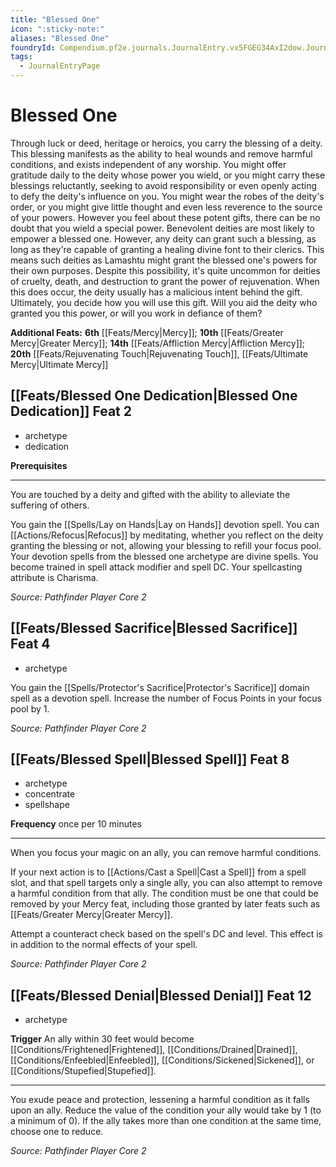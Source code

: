 ```yaml
---
title: "Blessed One"
icon: ":sticky-note:"
aliases: "Blessed One"
foundryId: Compendium.pf2e.journals.JournalEntry.vx5FGEG34AxI2dow.JournalEntryPage.SUDV5hFZ9WocxWqv
tags:
  - JournalEntryPage
---
```


# Blessed One
Through luck or deed, heritage or heroics, you carry the blessing of a deity. This blessing manifests as the ability to heal wounds and remove harmful conditions, and exists independent of any worship. You might offer gratitude daily to the deity whose power you wield, or you might carry these blessings reluctantly, seeking to avoid responsibility or even openly acting to defy the deity's influence on you. You might wear the robes of the deity's order, or you might give little thought and even less reverence to the source of your powers. However you feel about these potent gifts, there can be no doubt that you wield a special power. Benevolent deities are most likely to empower a blessed one. However, any deity can grant such a blessing, as long as they're capable of granting a healing divine font to their clerics. This means such deities as Lamashtu might grant the blessed one's powers for their own purposes. Despite this possibility, it's quite uncommon for deities of cruelty, death, and destruction to grant the power of rejuvenation. When this does occur, the deity usually has a malicious intent behind the gift. Ultimately, you decide how you will use this gift. Will you aid the deity who granted you this power, or will you work in defiance of them?

**Additional Feats:** **6th** [[Feats/Mercy|Mercy]]; **10th** [[Feats/Greater Mercy|Greater Mercy]]; **14th** [[Feats/Affliction Mercy|Affliction Mercy]]; **20th** [[Feats/Rejuvenating Touch|Rejuvenating Touch]], [[Feats/Ultimate Mercy|Ultimate Mercy]]

## [[Feats/Blessed One Dedication|Blessed One Dedication]] Feat 2

*   archetype
*   dedication

**Prerequisites**

* * *

You are touched by a deity and gifted with the ability to alleviate the suffering of others.

You gain the [[Spells/Lay on Hands|Lay on Hands]] devotion spell. You can [[Actions/Refocus|Refocus]] by meditating, whether you reflect on the deity granting the blessing or not, allowing your blessing to refill your focus pool. Your devotion spells from the blessed one archetype are divine spells. You become trained in spell attack modifier and spell DC. Your spellcasting attribute is Charisma.

_Source: Pathfinder Player Core 2_

## [[Feats/Blessed Sacrifice|Blessed Sacrifice]] Feat 4

*   archetype

You gain the [[Spells/Protector's Sacrifice|Protector's Sacrifice]] domain spell as a devotion spell. Increase the number of Focus Points in your focus pool by 1.

_Source: Pathfinder Player Core 2_

## [[Feats/Blessed Spell|Blessed Spell]] Feat 8

*   archetype
*   concentrate
*   spellshape

**Frequency** once per 10 minutes

* * *

When you focus your magic on an ally, you can remove harmful conditions.

If your next action is to [[Actions/Cast a Spell|Cast a Spell]] from a spell slot, and that spell targets only a single ally, you can also attempt to remove a harmful condition from that ally. The condition must be one that could be removed by your Mercy feat, including those granted by later feats such as [[Feats/Greater Mercy|Greater Mercy]].

Attempt a counteract check based on the spell's DC and level. This effect is in addition to the normal effects of your spell.

_Source: Pathfinder Player Core 2_

## [[Feats/Blessed Denial|Blessed Denial]] Feat 12

*   archetype

**Trigger** An ally within 30 feet would become [[Conditions/Frightened|Frightened]], [[Conditions/Drained|Drained]], [[Conditions/Enfeebled|Enfeebled]], [[Conditions/Sickened|Sickened]], or [[Conditions/Stupefied|Stupefied]].

* * *

You exude peace and protection, lessening a harmful condition as it falls upon an ally. Reduce the value of the condition your ally would take by 1 (to a minimum of 0). If the ally takes more than one condition at the same time, choose one to reduce.

_Source: Pathfinder Player Core 2_